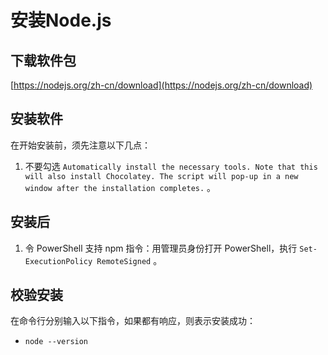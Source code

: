 # 安装Node.js

## 下载软件包

[https://nodejs.org/zh-cn/download](https://nodejs.org/zh-cn/download)

## 安装软件

在开始安装前，须先注意以下几点：

1. 不要勾选 `Automatically install the necessary tools. Note that this will also install Chocolatey. The script will pop-up in a new window after the installation completes.` 。

## 安装后

1. 令 PowerShell 支持 npm 指令：用管理员身份打开 PowerShell，执行 `Set-ExecutionPolicy RemoteSigned` 。

## 校验安装

在命令行分别输入以下指令，如果都有响应，则表示安装成功：

* `node --version`
